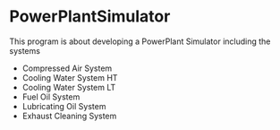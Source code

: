 # PowerPlantSimulator

This program is about developing a PowerPlant Simulator including the systems
* Compressed Air System
* Cooling Water System HT
* Cooling Water System LT
* Fuel Oil System
* Lubricating Oil System
* Exhaust Cleaning System

![]()
